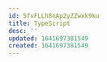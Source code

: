 ```yaml
---
id: 5fvFLLh8nAp2yZZwxk9ku
title: TypeScript
desc: ''
updated: 1641697381549
created: 1641697381549
---
```



